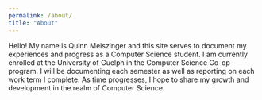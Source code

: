 ```yaml
---
permalink: /about/
title: "About"
---
```


Hello! My name is Quinn Meiszinger and this site serves to document my experiences and progress as a Computer Science student. I am currently enrolled at the University of Guelph in the Computer Science Co-op program. I will be documenting each semester as well as reporting on each work term I complete. As time progresses, I hope to share my growth and development in the realm of Computer Science.
